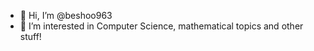 - 👋 Hi, I’m @beshoo963
- 👀 I’m interested in Computer Science, mathematical topics and other stuff!

<!---
beshoo963/beshoo963 is a ✨ special ✨ repository because its `README.md` (this file) appears on your GitHub profile.
You can click the Preview link to take a look at your changes.
--->
